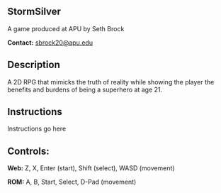 ## StormSilver

A game produced at APU by Seth Brock

**Contact:** sbrock20@apu.edu

## Description
A 2D RPG that mimicks the truth of reality while showing the player the benefits and burdens of being a superhero at age 21.

## Instructions
Instructions go here

## Controls:

**Web:** Z, X, Enter (start), Shift (select), WASD (movement)

**ROM:** A, B, Start, Select, D-Pad (movement)
